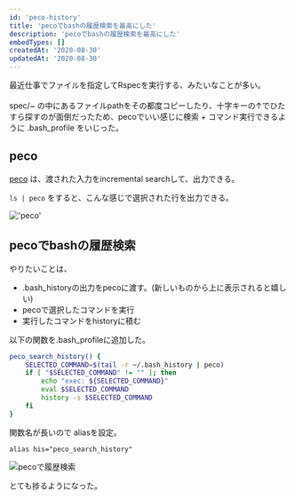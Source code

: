 ```yaml
---
id: 'peco-history'
title: 'pecoでbashの履歴検索を最高にした'
description: 'pecoでbashの履歴検索を最高にした' 
embedTypes: []
createdAt: '2020-08-30'
updatedAt: '2020-08-30'
---
```


最近仕事でファイルを指定してRspecを実行する、みたいなことが多い。
<br><br>
spec/~ の中にあるファイルpathをその都度コピーしたり、十字キーの↑でひたすら探すのが面倒だったため、pecoでいい感じに検索 + コマンド実行できるように .bash_profile をいじった。

## peco
[peco](https://github.com/peco/peco) は、渡された入力をincremental searchして、出力できる。  
  
`ls | peco` をすると、こんな感じで選択された行を出力できる。

!['peco'](/blogs/peco-history/peco.gif)

## pecoでbashの履歴検索
やりたいことは、

- .bash_historyの出力をpecoに渡す。(新しいものから上に表示されると嬉しい)
- pecoで選択したコマンドを実行
- 実行したコマンドをhistoryに積む

以下の関数を.bash_profileに追加した。

```bash
peco_search_history() {
    SELECTED_COMMAND=$(tail -r ~/.bash_history | peco)
    if [ "$SELECTED_COMMAND" != "" ]; then
        echo "exec: ${SELECTED_COMMAND}"
        eval $SELECTED_COMMAND
        history -s $SELECTED_COMMAND
    fi
}
```

関数名が長いので aliasを設定。

```
alias his="peco_search_history"
```

<img src="/blogs/peco-history/peco-history.gif" alt="pecoで履歴検索">  

とても捗るようになった。




